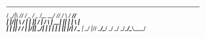  _     ___  _   ____  ____  _____  _____ _  _     _____ ____ 
/ \__/|\  \//  /  _ \/  _ \/__ __\/    // \/ \   /  __// ___\
| |\/|| \  /   | | \|| / \|  / \  |  __\| || |   |  \  |    \
| |  || / /    | |_/|| \_/|  | |  | |   | || |_/\|  /_ \___ |
\_/  \|/_/     \____/\____/  \_/  \_/   \_/\____/\____\\____/
                                                             
